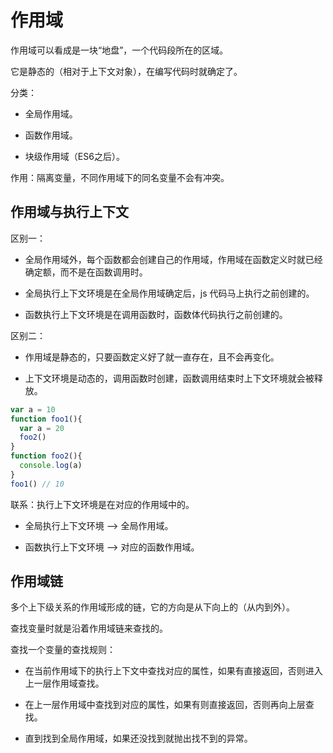 # 作用域

作用域可以看成是一块“地盘”，一个代码段所在的区域。

它是静态的（相对于上下文对象），在编写代码时就确定了。

分类：

- 全局作用域。

- 函数作用域。

- 块级作用域（ES6之后）。

作用：隔离变量，不同作用域下的同名变量不会有冲突。

## 作用域与执行上下文

区别一：

- 全局作用域外，每个函数都会创建自己的作用域，作用域在函数定义时就已经确定额，而不是在函数调用时。

- 全局执行上下文环境是在全局作用域确定后，js 代码马上执行之前创建的。

- 函数执行上下文环境是在调用函数时，函数体代码执行之前创建的。

区别二：

- 作用域是静态的，只要函数定义好了就一直存在，且不会再变化。

- 上下文环境是动态的，调用函数时创建，函数调用结束时上下文环境就会被释放。

```js
var a = 10
function foo1(){
  var a = 20
  foo2()
}
function foo2(){
  console.log(a)
}
foo1() // 10
```

联系：执行上下文环境是在对应的作用域中的。

- 全局执行上下文环境 --> 全局作用域。

- 函数执行上下文环境 --> 对应的函数作用域。

## 作用域链

多个上下级关系的作用域形成的链，它的方向是从下向上的（从内到外）。

查找变量时就是沿着作用域链来查找的。

查找一个变量的查找规则：

- 在当前作用域下的执行上下文中查找对应的属性，如果有直接返回，否则进入上一层作用域查找。

- 在上一层作用域中查找到对应的属性，如果有则直接返回，否则再向上层查找。

- 直到找到全局作用域，如果还没找到就抛出找不到的异常。
